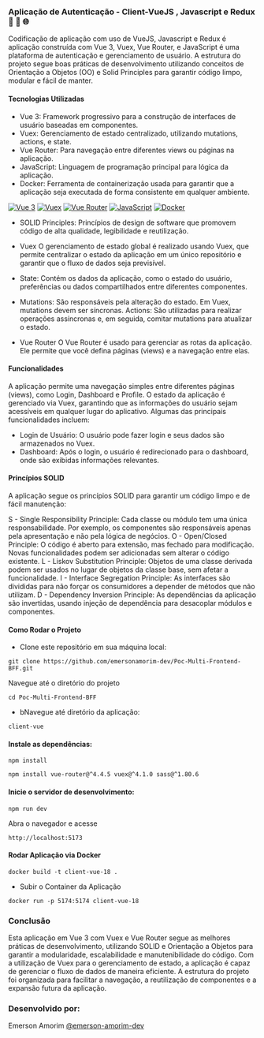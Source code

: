 ### Aplicação de Autenticação - Client-VueJS , Javascript e Redux 🚀 🔄 🌐 
Codificação de aplicação com uso de VueJS, Javascript e Redux é aplicação construída com Vue 3, Vuex, Vue Router, e JavaScript é uma plataforma de autenticação e gerenciamento de usuário. A estrutura do projeto segue boas práticas de desenvolvimento utilizando conceitos de Orientação a Objetos (OO) e Solid Principles para garantir código limpo, modular e fácil de manter.


#### Tecnologias Utilizadas

- Vue 3: Framework progressivo para a construção de interfaces de usuário baseadas em componentes.
- Vuex: Gerenciamento de estado centralizado, utilizando mutations, actions, e state.
- Vue Router: Para navegação entre diferentes views ou páginas na aplicação.
- JavaScript: Linguagem de programação principal para lógica da aplicação.
- Docker: Ferramenta de containerização usada para garantir que a aplicação seja executada de forma consistente em qualquer ambiente.

[![Vue 3](https://img.shields.io/badge/Vue%203-Framework-green)](https://vuejs.org/)
[![Vuex](https://img.shields.io/badge/Vuex-State%20Management-blue)](https://vuex.vuejs.org/)
[![Vue Router](https://img.shields.io/badge/Vue%20Router-Router-blue)](https://router.vuejs.org/)
[![JavaScript](https://img.shields.io/badge/JavaScript-Linguagem-yellow)](https://developer.mozilla.org/pt-BR/docs/Web/JavaScript)
[![Docker](https://img.shields.io/badge/Docker-Containerization-blue)](https://www.docker.com/)



- SOLID Principles: Princípios de design de software que promovem código de alta qualidade, legibilidade e reutilização.


- Vuex
O gerenciamento de estado global é realizado usando Vuex, que permite centralizar o estado da aplicação em um único repositório e garantir que o fluxo de dados seja previsível.

- State: Contém os dados da aplicação, como o estado do usuário, preferências ou dados compartilhados entre diferentes componentes.

- Mutations: São responsáveis pela alteração do estado. Em Vuex, mutations devem ser síncronas.
Actions: São utilizadas para realizar operações assíncronas e, em seguida, comitar mutations para atualizar o estado.

- Vue Router
O Vue Router é usado para gerenciar as rotas da aplicação. Ele permite que você defina páginas (views) e a navegação entre elas.

#### Funcionalidades
A aplicação permite uma navegação simples entre diferentes páginas (views), como Login, Dashboard e Profile. O estado da aplicação é gerenciado via Vuex, garantindo que as informações do usuário sejam acessíveis em qualquer lugar do aplicativo. Algumas das principais funcionalidades incluem:

- Login de Usuário: O usuário pode fazer login e seus dados são armazenados no Vuex.
- Dashboard: Após o login, o usuário é redirecionado para o dashboard, onde são exibidas informações relevantes.


#### Princípios SOLID
A aplicação segue os princípios SOLID para garantir um código limpo e de fácil manutenção:

S - Single Responsibility Principle: Cada classe ou módulo tem uma única responsabilidade. Por exemplo, os componentes são responsáveis apenas pela apresentação e não pela lógica de negócios.
O - Open/Closed Principle: O código é aberto para extensão, mas fechado para modificação. Novas funcionalidades podem ser adicionadas sem alterar o código existente.
L - Liskov Substitution Principle: Objetos de uma classe derivada podem ser usados no lugar de objetos da classe base, sem afetar a funcionalidade.
I - Interface Segregation Principle: As interfaces são divididas para não forçar os consumidores a depender de métodos que não utilizam.
D - Dependency Inversion Principle: As dependências da aplicação são invertidas, usando injeção de dependência para desacoplar módulos e componentes.


#### Como Rodar o Projeto

- Clone este repositório em sua máquina local:

```
git clone https://github.com/emersonamorim-dev/Poc-Multi-Frontend-BFF.git
```
Navegue até o diretório do projeto

```
cd Poc-Multi-Frontend-BFF
```

- bNavegue até diretório da aplicação:
```
client-vue
```

#### Instale as dependências:

```
npm install
```

```
npm install vue-router@^4.4.5 vuex@^4.1.0 sass@^1.80.6
```

#### Inicie o servidor de desenvolvimento:

```
npm run dev
```

Abra o navegador e acesse 

```
http://localhost:5173
```

#### Rodar Aplicação via Docker

```
docker build -t client-vue-18 .
```

- Subir o Container da Aplicação
```
docker run -p 5174:5174 client-vue-18
```


### Conclusão
Esta aplicação em Vue 3 com Vuex e Vue Router segue as melhores práticas de desenvolvimento, utilizando SOLID e Orientação a Objetos para garantir a modularidade, escalabilidade e manutenibilidade do código. Com a utilização de Vuex para o gerenciamento de estado, a aplicação é capaz de gerenciar o fluxo de dados de maneira eficiente. A estrutura do projeto foi organizada para facilitar a navegação, a reutilização de componentes e a expansão futura da aplicação.


### Desenvolvido por:
Emerson Amorim [@emerson-amorim-dev](https://www.linkedin.com/in/emerson-amorim-dev/)